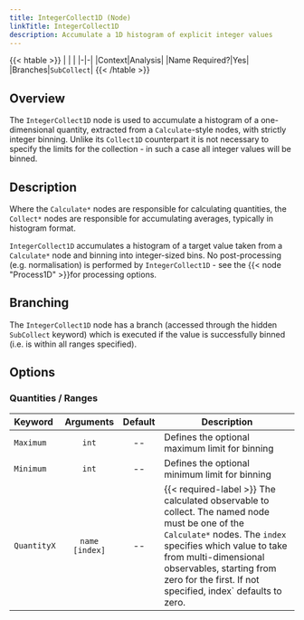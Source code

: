 ```yaml
---
title: IntegerCollect1D (Node)
linkTitle: IntegerCollect1D
description: Accumulate a 1D histogram of explicit integer values
---
```


{{< htable >}}
| | |
|-|-|
|Context|Analysis|
|Name Required?|Yes|
|Branches|`SubCollect`|
{{< /htable >}}

## Overview

The `IntegerCollect1D` node is used to accumulate a histogram of a one-dimensional quantity, extracted from a `Calculate`-style nodes, with strictly integer binning. Unlike its `Collect1D` counterpart it is not necessary to specify the limits for the collection - in such a case all integer values will be binned.

## Description

Where the `Calculate*` nodes are responsible for calculating quantities, the `Collect*` nodes are responsible for accumulating averages, typically in histogram format.

`IntegerCollect1D` accumulates a histogram of a target value taken from a `Calculate*` node and binning into integer-sized bins. No post-processing (e.g. normalisation) is performed by `IntegerCollect1D` - see the {{< node "Process1D" >}}for processing options.

## Branching

The `IntegerCollect1D` node has a branch (accessed through the hidden `SubCollect` keyword) which is executed if the value is successfully binned (i.e. is within all ranges specified).

## Options

### Quantities / Ranges

|Keyword|Arguments|Default|Description|
|:------|:--:|:-----:|-----------|
|`Maximum `|`int`|--|Defines the optional maximum limit for binning|
|`Minimum `|`int`|--|Defines the optional minimum limit for binning|
|`QuantityX`|`name`<br/>`[index]`|--|{{< required-label >}} The calculated observable to collect. The named node must be one of the `Calculate*` nodes. The `index` specifies which value to take from multi-dimensional observables, starting from zero for the first. If not specified, index` defaults to zero.|
